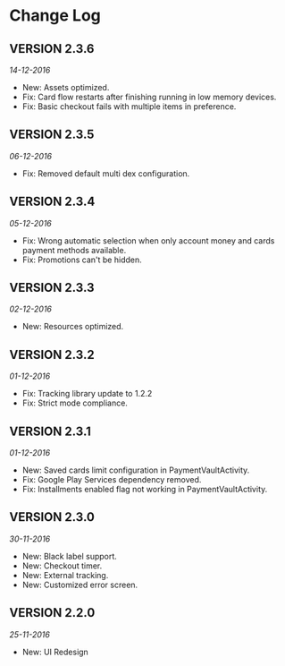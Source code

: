 Change Log
==========

## VERSION 2.3.6

_14-12-2016_

* New: Assets optimized.
* Fix: Card flow restarts after finishing running in low memory devices.
* Fix: Basic checkout fails with multiple items in preference.

## VERSION 2.3.5

_06-12-2016_

* Fix: Removed default multi dex configuration.

## VERSION 2.3.4

_05-12-2016_

* Fix: Wrong automatic selection when only account money and cards payment methods available.
* Fix: Promotions can't be hidden.

## VERSION 2.3.3

_02-12-2016_

* New: Resources optimized.

## VERSION 2.3.2

_01-12-2016_

* Fix: Tracking library update to 1.2.2
* Fix: Strict mode compliance.

## VERSION 2.3.1

_01-12-2016_

* New: Saved cards limit configuration in PaymentVaultActivity.
* Fix: Google Play Services dependency removed.
* Fix: Installments enabled flag not working in PaymentVaultActivity.

## VERSION 2.3.0

_30-11-2016_

* New: Black label support.
* New: Checkout timer.
* New: External tracking.
* New: Customized error screen.

## VERSION 2.2.0

_25-11-2016_

* New: UI Redesign
